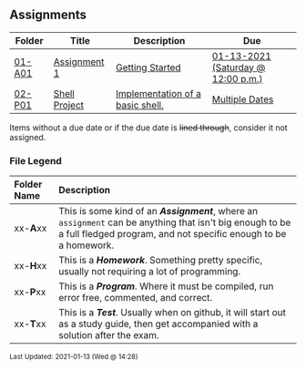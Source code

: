 ## Assignments

| Folder | Title | Description | Due |
|-----|-----|-----|-----|
| <a href="https://github.com/rugbyprof/5143-Operating-Systems/tree/master/Assignments/01-A01">01-A01</a> | <a href="https://github.com/rugbyprof/5143-Operating-Systems/tree/master/Assignments/01-A01"> Assignment 1 </a> | <a href="https://github.com/rugbyprof/5143-Operating-Systems/tree/master/Assignments/01-A01"> Getting Started</a> | <a href="https://github.com/rugbyprof/5143-Operating-Systems/tree/master/Assignments/01-A01"> 01-13-2021 (Saturday @ 12:00 p.m.)</a> |
| <a href="https://github.com/rugbyprof/5143-Operating-Systems/tree/master/Assignments/02-P01">02-P01</a> | <a href="https://github.com/rugbyprof/5143-Operating-Systems/tree/master/Assignments/02-P01"> Shell Project </a> | <a href="https://github.com/rugbyprof/5143-Operating-Systems/tree/master/Assignments/02-P01"> Implementation of a basic shell.</a> | <a href="https://github.com/rugbyprof/5143-Operating-Systems/tree/master/Assignments/02-P01"> Multiple Dates</a> |

Items without a due date or if the due date is ~~lined through~~, consider it not assigned.
### File Legend

| Folder Name | Description |
|:-----------|:-------------|
|xx-**A**xx | This is some kind of an ***Assignment***, where an `assignment` can be anything that isn't big enough to be a full fledged program, and not specific enough to be a homework. |
|xx-**H**xx | This is a ***Homework***. Something pretty specific, usually not requiring a lot of programming. |
|xx-**P**xx | This is a ***Program***. Where it must be compiled, run error free, commented, and correct. |
|xx-**T**xx | This is a ***Test***. Usually when on github, it will start out as a study guide, then get accompanied with a solution after the exam. |

<sup>Last Updated: 2021-01-13 (Wed @ 14:28)</sup>